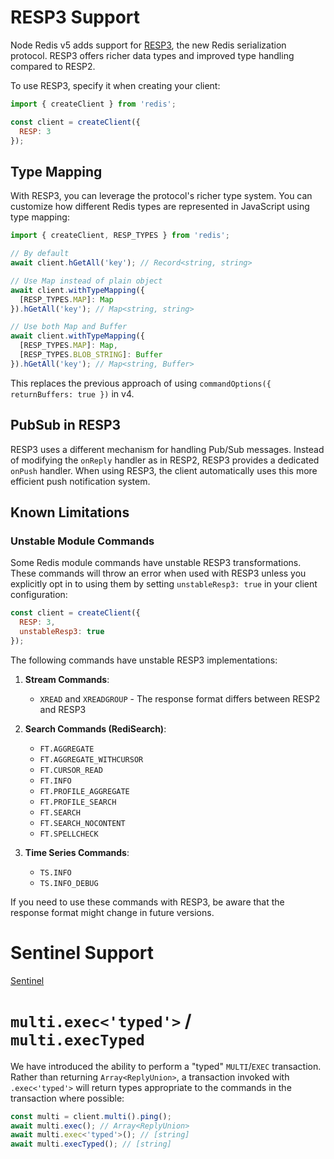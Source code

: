 # RESP3 Support

Node Redis v5 adds support for [RESP3](https://github.com/redis/redis-specifications/blob/master/protocol/RESP3.md), the new Redis serialization protocol. RESP3 offers richer data types and improved type handling compared to RESP2.

To use RESP3, specify it when creating your client:

```javascript
import { createClient } from 'redis';

const client = createClient({
  RESP: 3
});
```

## Type Mapping

With RESP3, you can leverage the protocol's richer type system. You can customize how different Redis types are represented in JavaScript using type mapping:

```javascript
import { createClient, RESP_TYPES } from 'redis';

// By default
await client.hGetAll('key'); // Record<string, string>

// Use Map instead of plain object
await client.withTypeMapping({
  [RESP_TYPES.MAP]: Map
}).hGetAll('key'); // Map<string, string>

// Use both Map and Buffer
await client.withTypeMapping({
  [RESP_TYPES.MAP]: Map,
  [RESP_TYPES.BLOB_STRING]: Buffer
}).hGetAll('key'); // Map<string, Buffer>
```

This replaces the previous approach of using `commandOptions({ returnBuffers: true })` in v4.

## PubSub in RESP3

RESP3 uses a different mechanism for handling Pub/Sub messages. Instead of modifying the `onReply` handler as in RESP2, RESP3 provides a dedicated `onPush` handler. When using RESP3, the client automatically uses this more efficient push notification system.

## Known Limitations

### Unstable Module Commands

Some Redis module commands have unstable RESP3 transformations. These commands will throw an error when used with RESP3 unless you explicitly opt in to using them by setting `unstableResp3: true` in your client configuration:

```javascript
const client = createClient({
  RESP: 3,
  unstableResp3: true
});
```

The following commands have unstable RESP3 implementations:

1. **Stream Commands**:
   - `XREAD` and `XREADGROUP` - The response format differs between RESP2 and RESP3

2. **Search Commands (RediSearch)**:
   - `FT.AGGREGATE`
   - `FT.AGGREGATE_WITHCURSOR`
   - `FT.CURSOR_READ`
   - `FT.INFO`
   - `FT.PROFILE_AGGREGATE`
   - `FT.PROFILE_SEARCH`
   - `FT.SEARCH`
   - `FT.SEARCH_NOCONTENT`
   - `FT.SPELLCHECK`

3. **Time Series Commands**:
   - `TS.INFO`
   - `TS.INFO_DEBUG`

If you need to use these commands with RESP3, be aware that the response format might change in future versions.

# Sentinel Support

[Sentinel](./sentinel.md)

# `multi.exec<'typed'>` / `multi.execTyped`

We have introduced the ability to perform a "typed" `MULTI`/`EXEC` transaction. Rather than returning `Array<ReplyUnion>`, a transaction invoked with `.exec<'typed'>` will return types appropriate to the commands in the transaction where possible:

```javascript
const multi = client.multi().ping();
await multi.exec(); // Array<ReplyUnion>
await multi.exec<'typed'>(); // [string]
await multi.execTyped(); // [string]
```
